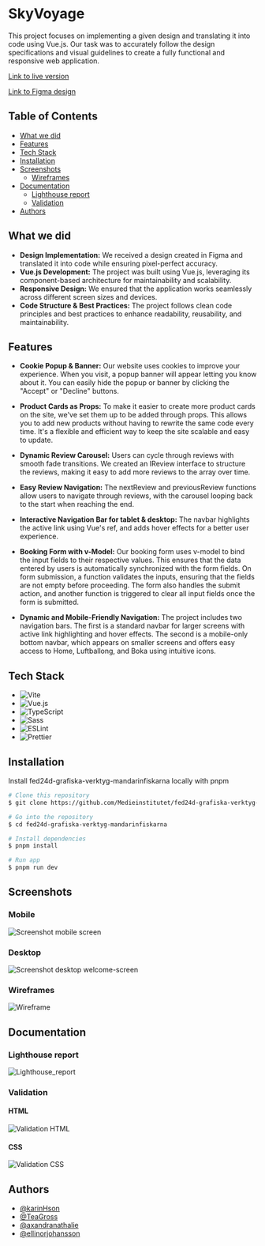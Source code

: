 # SkyVoyage

This project focuses on implementing a given design and translating it into code using Vue.js. Our task was to accurately follow the design specifications and visual guidelines to create a fully functional and responsive web application.

[Link to live version](https://medieinstitutet.github.io/fed24d-grafiska-verktyg-mandarinfiskarna/)

[Link to Figma design](https://www.figma.com/design/0uhAuKSgWbY6wmtoa6Ddx9/Dabbagam?node-id=5-50&t=oNVcVJKLufmXLho4-1)

## Table of Contents

- [What we did](#what-we-did)
- [Features](#features)
- [Tech Stack](#tech-stack)
- [Installation](#installation)
- [Screenshots](#screenshots)
  - [Wireframes](#wireframes)
- [Documentation](#documentation)
  - [Lighthouse report](#lighthouse-report)
  - [Validation](#validation)
- [Authors](#authors)

## What we did
- **Design Implementation:** We received a design created in Figma and translated it into code while ensuring pixel-perfect accuracy.
- **Vue.js Development:** The project was built using Vue.js, leveraging its component-based architecture for maintainability and scalability.
- **Responsive Design:** We ensured that the application works seamlessly across different screen sizes and devices.
- **Code Structure & Best Practices:** The project follows clean code principles and best practices to enhance readability, reusability, and maintainability.

## Features

* **Cookie Popup & Banner:** Our website uses cookies to improve your experience. When you visit, a popup banner will appear letting you know about it. You can easily hide the popup or banner by clicking the "Accept" or "Decline" buttons.
  
* **Product Cards as Props:** To make it easier to create more product cards on the site, we've set them up to be added through props. This allows you to add new products without having to rewrite the same code every time. It's a flexible and efficient way to keep the site scalable and easy to update.

* **Dynamic Review Carousel:** Users can cycle through reviews with smooth fade transitions. We created an IReview interface to structure the reviews, making it easy to add more reviews to the array over time.

* **Easy Review Navigation:** The nextReview and previousReview functions allow users to navigate through reviews, with the carousel looping back to the start when reaching the end.

* **Interactive Navigation Bar for tablet & desktop:** The navbar highlights the active link using Vue's ref, and adds hover effects for a better user experience.

* **Booking Form with v-Model:** Our booking form uses v-model to bind the input fields to their respective values. This ensures that the data entered by users is automatically synchronized with the form fields. On form submission, a function validates the inputs, ensuring that the fields are not empty before proceeding. The form also handles the submit action, and another function is triggered to clear all input fields once the form is submitted.

* **Dynamic and Mobile-Friendly Navigation:** The project includes two navigation bars. The first is a standard navbar for larger screens with active link highlighting and hover effects. The second is a mobile-only bottom navbar, which appears on smaller screens and offers easy access to Home, Luftballong, and Boka using intuitive icons. 

## Tech Stack

- ![Vite](https://img.shields.io/badge/Vite-%23646CFF.svg?style=for-the-badge&logo=vite&logoColor=white)
- ![Vue.js](https://img.shields.io/badge/Vue.js-%234FC08D.svg?style=for-the-badge&logo=vue.js&logoColor=white)
- ![TypeScript](https://img.shields.io/badge/TypeScript-%23007ACC.svg?style=for-the-badge&logo=typescript&logoColor=white)
- ![Sass](https://img.shields.io/badge/Sass-%23CC6699.svg?style=for-the-badge&logo=sass&logoColor=white)
- ![ESLint](https://img.shields.io/badge/ESLint-%234B32C3.svg?style=for-the-badge&logo=eslint&logoColor=white)
- ![Prettier](https://img.shields.io/badge/Prettier-%23F7B93E.svg?style=for-the-badge&logo=prettier&logoColor=white)

## Installation

Install fed24d-grafiska-verktyg-mandarinfiskarna locally with pnpm

```bash
# Clone this repository
$ git clone https://github.com/Medieinstitutet/fed24d-grafiska-verktyg-mandarinfiskarna

# Go into the repository
$ cd fed24d-grafiska-verktyg-mandarinfiskarna

# Install dependencies
$ pnpm install

# Run app
$ pnpm run dev
```

## Screenshots

### Mobile

![Screenshot mobile screen](länk)

### Desktop

![Screenshot desktop welcome-screen](/link)

### Wireframes

![Wireframe](/link)

## Documentation

### Lighthouse report

![Lighthouse_report](/link)

### Validation

#### HTML

![Validation HTML](/link)

#### CSS

![Validation CSS](/link)

## Authors

- [@karinHson](https://github.com/KarinHson)
- [@TeaGross](https://github.com/TeaGross)
- [@axandranathalie](https://github.com/axandranathalie)
- [@ellinorjohansson](https://github.com/ellinorjohansson)
